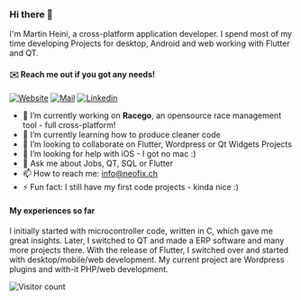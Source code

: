 ### Hi there 👋

I'm Martin Heini, a cross-platform application developer. I spend most of my time developing Projects for desktop, Android and web working with Flutter and QT. 

#### ✉️ Reach me out if you got any needs!

[![Website](https://img.shields.io/badge/Web-neofix.ch-blue?style=for-the-badge)](https://neofix.ch/it/softwareentwicklung/)
[![Mail](https://img.shields.io/badge/Mail-info@neofix.ch-red?style=for-the-badge)](mailto:info@neofix.ch)
[![Linkedin](https://img.shields.io/badge/LinkedIn-0077B5?style=for-the-badge&logo=linkedin&logoColor=white)](https://www.linkedin.com/in/martin-heini/)

- 🔭 I’m currently working on **Racego**, an opensource race management tool - full cross-platform!
- 🌱 I’m currently learning how to produce cleaner code
- 👯 I’m looking to collaborate on Flutter, Wordpress or Qt Widgets Projects
- 🤔 I’m looking for help with iOS - I got no mac :)
- 💬 Ask me about Jobs, QT, SQL or Flutter
- 📫 How to reach me: info@neofix.ch
- ⚡ Fun fact: I still have my first code projects - kinda nice :)

#### My experiences so far

I initially started with microcontroller code, written in C, which gave me great insights. Later, I switched to QT and made a ERP software and many more projects there. With the release of Flutter, I switched over and started with desktop/mobile/web development. My current project are Wordpress plugins and with-it PHP/web development.

![Visitor count](https://shields-io-visitor-counter.herokuapp.com/badge?page=maheini.readme&color=blue)

